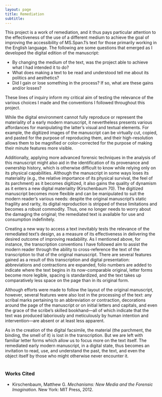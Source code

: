 ```yaml
---
layout: page
title: Remediation
subtitle: 
---
```


This project is a work of remediation, and it thus pays particular attention to the effectiveness of the use of a different medium to achieve the goal of improving the accessibility of MS.Span.1’s text for those primarily working in the English language. The following are some questions that emerged as I developed the digital edition of the manuscript:
- By changing the medium of the text, was the project able to achieve what I had intended it to do?
- What does making a text to be read and understood tell me about its politics and aesthetics?
- Did I gain or lose something in the process? If so, what are these gains and/or losses?

These lines of inquiry inform my critical aim of testing the relevance of the various choices I made and the conventions I followed throughout this project.

While the digital environment cannot fully reproduce or represent the materiality of a early modern manuscript, it nevertheless presents various affordances for manipulating the latter’s visual and textual elements. For example, the digitized images of the manuscript can be virtually cut, copied, and pasted for the purpose of reproducing them, and their high-resolution allows them to be magnified or color-corrected for the purpose of making their minute features more visible.

Additionally, applying more advanced forensic techniques in the analysis of this manuscript might also aid in the identification of its provenance and ownership history, which is otherwise difficult to know while relying only on its physical capabilities. Although the manuscript in some ways loses its materiality (e.g., the relative importance of its physical survival, the feel of its parchment) as it becomes digitized, it also gains the quality of dynamism as it enters a new digital materiality (Kirschenbaum 70). The digitized manuscript becomes more flexible and can be manipulated to suit the modern reader’s various needs: despite the original manuscript’s static fragility and rarity, its digital reproduction is stripped of these limitations and becomes a robust commodity. Thus, one no longer needs to worry about the damaging the original; the remediated text is available for use and consumption indefinitely.

Creating a new way to access a text inevitably tests the relevance of the remediated text’s design, as a measure of its effectiveness in delivering the desired outcome of improving readability. As I mentioned above, for instance, the transcription conventions I have followed aim to assist the modern reader through the ability to cross-reference the text of the transcription to that of the original manuscript. There are several features gained as a result of this transcription and digital presentation: abbreviations and contractions are expanded, folio numbers are added to indicate where the text begins in its now-comparable original, letter forms become more legible, spacing is standardized, and the text takes up comparatively less space on the page than in its original form.

Although efforts were made to follow the layout of the original manuscript, however, several features were also lost in the processing of the text: any scribal marks pertaining to an abbreviation or contraction, decorations around the page of the manuscript or on initial letters and capitals, and even the grace of the scribe’s skilled bookhand—all of which indicate that the text was produced laboriously and meticulously by human intention and intervention—are absent or at least less apparent.

As in the creation of the digital facsimile, the material (the parchment, the binding, the smell of it) is lost in the transcription. But we are left with familiar letter forms which allow us to focus more on the text itself. The remediated early modern manuscript, in a digital state, thus becomes an invitation to read, use, and understand the past, the text, and even the object itself by those who might otherwise never encounter it.
<br>
<br>
### Works Cited
- Kirschenbaum, Matthew G. _Mechanisms: New Media and the Forensic Imagination_. New York: MIT Press, 2012.
